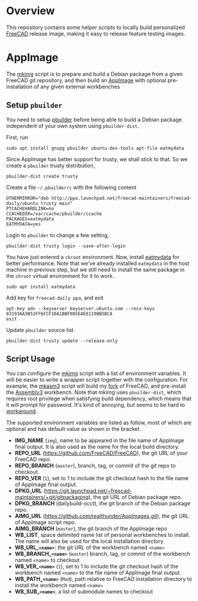 # Overview

This repository contains some helper scripts to locally build personalized
[FreeCAD](https://github.com/FreeCAD/FreeCAD) release image, making it easy
to release feature testing images.

# AppImage

The [mkimg](./mkimg.sh) script is to prepare and build a Debian package from
a given FreeCAD git repository, and then build an [AppImage](https://appimage.org/) 
with optional pre-installation of any given external workbenches

## Setup `pbuilder`

You need to setup [pbuilder](https://wiki.ubuntu.com/PbuilderHowto) before
being able to build a Debian package independent of your own system using
`pbuilder-dist`. 

First, run

```
sudo apt install gnupg pbuilder ubuntu-dev-tools apt-file eatmydata
```

Since AppImage has better support for trusty, we shall stick to that. So we
create a `pbuilder` trusty distribution, 

```
pbuilder-dist create trusty 
```

Create a file `~/.pbuilderrc` with the following content

```
OTHERMIRROR="deb http://ppa.launchpad.net/freecad-maintainers/freecad-daily/ubuntu trusty main"
PTCACHEHARDLINK=no
CCACHEDIR=/var/cache/pbuilder/ccache
PACKAGES=eatmydata
EATMYDATA=yes
```

Login to `pbuilder` to change a few setting,

```
pbuilder-dist trusty login --save-after-login
```

You have just entered a `chroot` environment. Now, install 
[eatmydata](http://manpages.ubuntu.com/manpages/artful/man1/eatmydata.1.html)
for better performance. Note that we've already installed `eatmydata` in the
host machine in previous step, but we still need to install the same package in
the `chroot` virtual environment for it to work.

```
sudo apt install eatmydata
```

Add key for `freecad-daily ppa`, and exit

```
apt-key adv --keyserver keyserver.ubuntu.com --recv-keys 83193AA3B52FF6FCF10A1BBF005EAE8119BB5BCA
exit 
```

Update `pbuilder` source list

```
pbuilder-dist trusty update --release-only
```

## Script Usage

You can configure the [mkimg](./mkimg.sh) script with a list of environment
variables. It will be easier to write a wrapper script together with the 
configuration. For example, the [mkasm3](./mkasm3.sh) script  will build my 
[fork](https://github.com/realthunder/FreeCAD/tree/LinkStage3) of FreeCAD, 
and pre-install the [Assembly3](https://github.com/realthunder/FreeCAD_assembly3)
workbench. Note that mkimg uses `pbuilder-dist`, which requires root privilege 
when satisfying build dependency, which means that it will prompt for password.
It's kind of annoying, but seems to be hard to
[workaround](https://pbuilder.alioth.debian.org/#nonrootchroot).

The supported environment variables are listed as follow, most of which are
optional and has default value as shown in the bracket.

- **IMG_NAME** (`img`), name to be appeared in the file name of AppImage final
  output. It is also used as the name for the local build directory.
- **REPO_URL** (https://github.com/FreeCAD/FreeCAD), the git URL of your
  FreeCAD repo.
- **REPO_BRANCH** (`master`), branch, tag, or commit of the git repo to checkout.
- **REPO_VER** (`1`), set to 1 to include the git checkout hash to the file
  name of AppImage final output.
- **DPKG_URL** (https://git.launchpad.net/~freecad-maintainers/+git/gitpackaging), 
  the git URL of Debian package repo.
- **DPKG_BRANCH** (dailybuild-occt), the git branch of the Debian package repo.
- **AIMG_URL** (https://github.com/realthunder/AppImages.git), the git URL of
  AppImage script repo.
- **AIMG_BRANCH** (`master`), the git branch of the AppImage repo
- **WB_LIST**, space delimited name list of personal workbenches to
  install. The name will also be used for the local installation directory.
- **WB_URL_`<name>`**: the git URL of the workbench named `<name>`
- **WB_BRANCH_`<name>`** (`master`) branch, tag, or commit of the workbench named
  `<name>` to checkout
- **WB_VER_`<name>`** (`1`), set to 1 to include the git checkout hash of the
  workbench named `<name>` to the file name of AppImage final output.
- **WB_PATH_`<name>`** (`Mod`), path relative to FreeCAD installation directory
  to install the workbench named `<name>`
- **WB_SUB_`<name>`**, a list of submodule names to checkout


